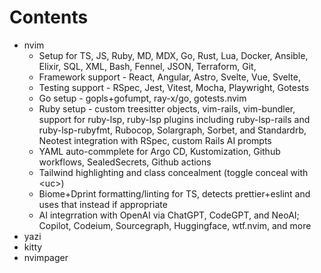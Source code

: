 # Contents
- nvim
  - Setup for TS, JS, Ruby, MD, MDX, Go, Rust, Lua, Docker, Ansible, Elixir, SQL, XML, Bash, Fennel, JSON, Terraform, Git,
  - Framework support - React, Angular, Astro, Svelte, Vue, Svelte,
  - Testing support - RSpec, Jest, Vitest, Mocha, Playwright, Gotests
  - Go setup - gopls+gofumpt, ray-x/go, gotests.nvim
  - Ruby setup - custom treesitter objects, vim-rails, vim-bundler, support for ruby-lsp, ruby-lsp plugins including ruby-lsp-rails and ruby-lsp-rubyfmt, Rubocop, Solargraph, Sorbet, and Standardrb, Neotest
integration with RSpec, custom Rails AI prompts
  - YAML auto-commplete for Argo CD, Kustomization, Github workflows, SealedSecrets, Github actions
  - Tailwind highlighting and class concealment (toggle conceal with <<leader>uc>)
  - Biome+Dprint formatting/linting for TS, detects prettier+eslint and uses that instead if appropriate
  - AI integrration with OpenAI via ChatGPT, CodeGPT, and NeoAI; Copilot, Codeium, Sourcegraph, Huggingface, wtf.nvim, and more
- yazi
- kitty
- nvimpager

